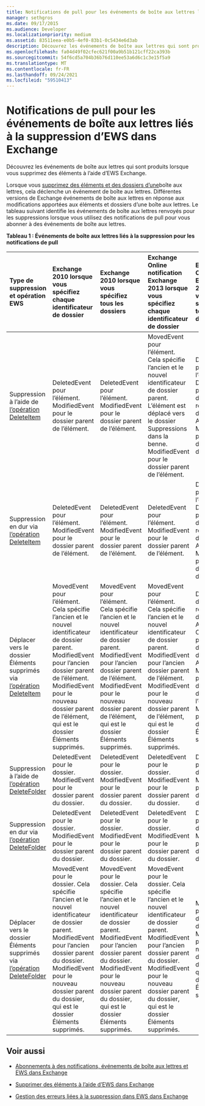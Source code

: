 ```yaml
---
title: Notifications de pull pour les événements de boîte aux lettres liés à la suppression d’EWS dans Exchange
manager: sethgros
ms.date: 09/17/2015
ms.audience: Developer
ms.localizationpriority: medium
ms.assetid: 83511eea-e0b5-4ef0-83b1-0c5434e6d3ab
description: Découvrez les événements de boîte aux lettres qui sont produits lorsque vous supprimez des éléments à l’aide d’EWS Exchange.
ms.openlocfilehash: fa04d49f02cfec621f00a9b51b121cff22ca393b
ms.sourcegitcommit: 54f6cd5a704b36b76d110ee53a6d6c1c3e15f5a9
ms.translationtype: MT
ms.contentlocale: fr-FR
ms.lasthandoff: 09/24/2021
ms.locfileid: "59510413"
---
```

# <a name="pull-notifications-for-ews-deletion-related-mailbox-events-in-exchange"></a>Notifications de pull pour les événements de boîte aux lettres liés à la suppression d’EWS dans Exchange

Découvrez les événements de boîte aux lettres qui sont produits lorsque vous supprimez des éléments à l’aide d’EWS Exchange.
  
Lorsque vous [supprimez des éléments et des dossiers d’une](deleting-items-by-using-ews-in-exchange.md)boîte aux lettres, cela déclenche un événement de boîte aux lettres. Différentes versions de Exchange événements de boîte aux lettres en réponse aux modifications apportées aux éléments et dossiers d’une boîte aux lettres. Le tableau suivant identifie les événements de boîte aux lettres renvoyés pour les suppressions lorsque vous utilisez des notifications de pull pour vous abonner à des événements de boîte aux lettres. 
  
**Tableau 1 : Événements de boîte aux lettres liés à la suppression pour les notifications de pull**

|**Type de suppression et opération EWS**|**Exchange 2010 lorsque vous spécifiez chaque identificateur de dossier**|**Exchange 2010 lorsque vous spécifiez tous les dossiers**|**Exchange Online notification Exchange 2013 lorsque vous spécifiez chaque identificateur de dossier**|**Exchange Online et Exchange 2013 lorsque vous spécifiez tous les dossiers**|
|:-----|:-----|:-----|:-----|:-----|
|Suppression à l’aide de [l’opération DeleteItem](https://msdn.microsoft.com/library/3e26c416-fa12-476e-bfd2-5c1f4bb7b348%28Office.15%29.aspx) <br/> |DeletedEvent pour l’élément.  <br/> ModifiedEvent pour le dossier parent de l’élément.  <br/> |DeletedEvent pour l’élément.  <br/> ModifiedEvent pour le dossier parent de l’élément.  <br/> |MovedEvent pour l’élément. Cela spécifie l’ancien et le nouvel identificateur de dossier parent. L’élément est déplacé vers le dossier Suppressions dans la benne.  <br/> ModifiedEvent pour le dossier parent de l’élément.  <br/> |DeletedEvent pour l’élément.  <br/> DeletedEvent pour l’élément du dossier de recherche par défaut AllItems.  <br/> ModifiedEvent pour le dossier parent de l’élément.  <br/> |
|Suppression en dur via [l’opération DeleteItem](https://msdn.microsoft.com/library/3e26c416-fa12-476e-bfd2-5c1f4bb7b348%28Office.15%29.aspx) <br/> |DeletedEvent pour l’élément.  <br/> ModifiedEvent pour le dossier parent de l’élément.  <br/> |DeletedEvent pour l’élément.  <br/> ModifiedEvent pour le dossier parent de l’élément.  <br/> |DeletedEvent pour l’élément.  <br/> ModifiedEvent pour le dossier parent de l’élément.  <br/> |DeletedEvent pour l’élément.  <br/> DeletedEvent pour l’élément du dossier de recherche par défaut AllItems.  <br/> ModifiedEvent pour le dossier parent de l’élément.  <br/> |
|Déplacer vers le dossier Éléments supprimés via [l’opération DeleteItem](https://msdn.microsoft.com/library/3e26c416-fa12-476e-bfd2-5c1f4bb7b348%28Office.15%29.aspx) <br/> |MovedEvent pour l’élément. Cela spécifie l’ancien et le nouvel identificateur de dossier parent.  <br/> ModifiedEvent pour l’ancien dossier parent de l’élément.  <br/> ModifiedEvent pour le nouveau dossier parent de l’élément, qui est le dossier Éléments supprimés.  <br/> |MovedEvent pour l’élément. Cela spécifie l’ancien et le nouvel identificateur de dossier parent.  <br/> ModifiedEvent pour l’ancien dossier parent de l’élément.  <br/> ModifiedEvent pour le nouveau dossier parent de l’élément, qui est le dossier Éléments supprimés.  <br/> |MovedEvent pour l’élément. Cela spécifie l’ancien et le nouvel identificateur de dossier parent.  <br/> ModifiedEvent pour l’ancien dossier parent de l’élément.  <br/> ModifiedEvent pour le nouveau dossier parent de l’élément, qui est le dossier Éléments supprimés.  <br/> |DeletedEvent du dossier de recherche par défaut AllItems.  <br/> CreatedEvent pour l’élément dans le dossier AllItems.  <br/> ModifiedEvent pour le dossier parent d’origine de l’élément.  <br/> ModifiedEvent pour le dossier Éléments supprimés.  <br/> |
|Suppression à l’aide de [l’opération DeleteFolder](https://msdn.microsoft.com/library/b0f92682-4895-4bcf-a4a1-e4c2e8403979%28Office.15%29.aspx) <br/> |DeletedEvent pour le dossier.  <br/> ModifiedEvent pour le dossier parent du dossier.  <br/> |DeletedEvent pour le dossier.  <br/> ModifiedEvent pour le dossier parent du dossier.  <br/> |DeletedEvent pour le dossier.  <br/> ModifiedEvent pour le dossier parent du dossier.  <br/> |DeletedEvent pour le dossier.  <br/> ModifiedEvent pour le dossier parent du dossier.  <br/> |
|Suppression en dur via [l’opération DeleteFolder](https://msdn.microsoft.com/library/b0f92682-4895-4bcf-a4a1-e4c2e8403979%28Office.15%29.aspx) <br/> |DeletedEvent pour le dossier.  <br/> ModifiedEvent pour le dossier parent du dossier.  <br/> |DeletedEvent pour le dossier.  <br/> ModifiedEvent pour le dossier parent du dossier.  <br/> |DeletedEvent pour le dossier.  <br/> ModifiedEvent pour le dossier parent du dossier.  <br/> |DeletedEvent pour le dossier.  <br/> ModifiedEvent pour le dossier parent du dossier.  <br/> |
|Déplacer vers le dossier Éléments supprimés via [l’opération DeleteFolder](https://msdn.microsoft.com/library/b0f92682-4895-4bcf-a4a1-e4c2e8403979%28Office.15%29.aspx) <br/> |MovedEvent pour le dossier. Cela spécifie l’ancien et le nouvel identificateur de dossier parent.  <br/> ModifiedEvent pour l’ancien dossier parent du dossier.  <br/> ModifiedEvent pour le nouveau dossier parent du dossier, qui est le dossier Éléments supprimés.  <br/> |MovedEvent pour le dossier. Cela spécifie l’ancien et le nouvel identificateur de dossier parent.  <br/> ModifiedEvent pour l’ancien dossier parent du dossier.  <br/> ModifiedEvent pour le nouveau dossier parent du dossier, qui est le dossier Éléments supprimés.  <br/> |MovedEvent pour le dossier. Cela spécifie l’ancien et le nouvel identificateur de dossier parent.  <br/> ModifiedEvent pour l’ancien dossier parent du dossier.  <br/> ModifiedEvent pour le nouveau dossier parent du dossier, qui est le dossier Éléments supprimés.  <br/> |ModifiedEvent pour l’ancien dossier parent du dossier.  <br/> ModifiedEvent pour le nouveau dossier parent du dossier, qui est le dossier Éléments supprimés.  <br/> |
   
## <a name="see-also"></a>Voir aussi


- [Abonnements à des notifications, événements de boîte aux lettres et EWS dans Exchange](notification-subscriptions-mailbox-events-and-ews-in-exchange.md)
    
- [Supprimer des éléments à l’aide d’EWS dans Exchange](deleting-items-by-using-ews-in-exchange.md)
    
- [Gestion des erreurs liées à la suppression dans EWS dans Exchange](handling-deletion-related-errors-in-ews-in-exchange.md)
    

